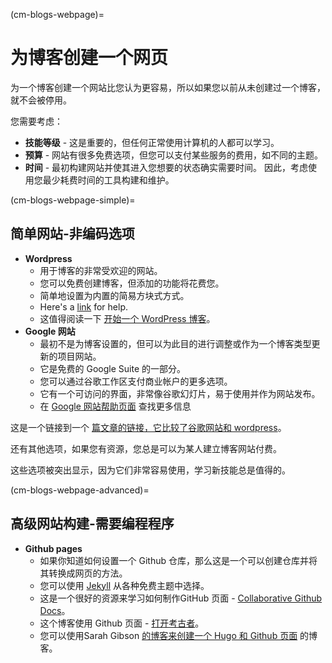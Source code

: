 (cm-blogs-webpage)=
# 为博客创建一个网页

为一个博客创建一个网站比您认为更容易，所以如果您以前从未创建过一个博客，就不会被停用。

您需要考虑：
* **技能等级** - 这是重要的，但任何正常使用计算机的人都可以学习。
* **预算** - 网站有很多免费选项，但您可以支付某些服务的费用，如不同的主题。
* **时间** - 最初构建网站并使其进入您想要的状态确实需要时间。 因此，考虑使用您最少耗费时间的工具构建和维护。

(cm-blogs-webpage-simple)=
## 简单网站-非编码选项
* **Wordpress**
    * 用于博客的非常受欢迎的网站。
    * 您可以免费创建博客，但添加的功能将花费您。
    * 简单地设置为内置的简易方块式方式。
    * Here's a [link](https://wordpress.com/go/category/content-blogging/) for help.
    * 这值得阅读一下 [开始一个 WordPress 博客](https://www.podcastinsights.com/start-a-wordpress-blog/)。
* **Google 网站**
    - 最初不是为博客设置的，但可以为此目的进行调整或作为一个博客类型更新的项目网站。
    - 它是免费的 Google Suite 的一部分。
    - 您可以通过谷歌工作区支付商业帐户的更多选项。
    - 它有一个可访问的界面，非常像谷歌幻灯片，易于使用并作为网站发布。
    - 在 [Google 网站帮助页面](https://support.google.com/sites/?hl=en#topic=7184580) 查找更多信息

这是一个链接到一个 [篇文章的链接，它比较了谷歌网站和 wordpress](https://superbwebsitebuilders.com/google-sites-vs-wordpress/)。

还有其他选项，如果您有资源，您总是可以为某人建立博客网站付费。

这些选项被突出显示，因为它们非常容易使用，学习新技能总是值得的。

(cm-blogs-webpage-advanced)=
## 高级网站构建-需要编程程序

* **Github pages**
    * 如果你知道如何设置一个 Github 仓库，那么这是一个可以创建仓库并将其转换成网页的方法。
    * 您可以使用 [Jekyll](https://docs.github.com/en/github/working-with-github-pages/setting-up-a-github-pages-site-with-jekyll) 从各种免费主题中选择。
    * 这是一个很好的资源来学习如何制作GitHub 页面 - [Collaborative Github Docs](https://cassgvp.github.io/github-for-collaborative-documentation/docs/tut/4-2-Make-your-Pages-site.html)。
    * 这个博客使用 Github 页面 - [打开考古者](https://ekaroune.github.io/The-Open-Archaeobotanist/)。
    * 您可以使用Sarah Gibson [的博客来创建一个 Hugo 和 Github 页面](https://sgibson91.github.io/blog/hugo-tutorial/) 的博客。
